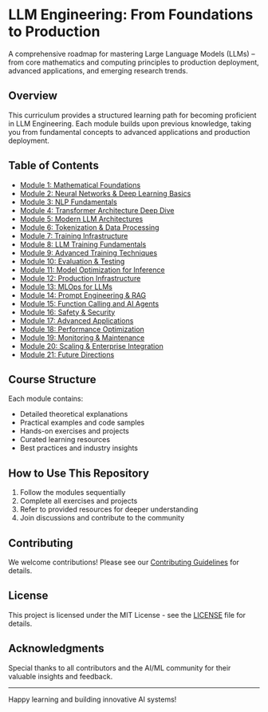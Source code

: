 # LLM Engineering: From Foundations to Production

A comprehensive roadmap for mastering Large Language Models (LLMs) – from core mathematics and computing principles to production deployment, advanced applications, and emerging research trends.

## Overview
This curriculum provides a structured learning path for becoming proficient in LLM Engineering. Each module builds upon previous knowledge, taking you from fundamental concepts to advanced applications and production deployment.

## Table of Contents
- [Module 1: Mathematical Foundations](1_Mathematical_Foundations.md)
- [Module 2: Neural Networks & Deep Learning Basics](2_Neural_Networks_Deep_Learning_Basics.md) 
- [Module 3: NLP Fundamentals](3_NLP_Fundamentals.md)
- [Module 4: Transformer Architecture Deep Dive](4_Transformer_Architecture_Deep_Dive.md)
- [Module 5: Modern LLM Architectures](5_Modern_LLM_Architectures.md)
- [Module 6: Tokenization & Data Processing](6_Tokenization_Data_Processing.md)
- [Module 7: Training Infrastructure](7_Training_Infrastructure.md)
- [Module 8: LLM Training Fundamentals](8_LLM_Training_Fundamentals.md)
- [Module 9: Advanced Training Techniques](9_Advanced_Training_Techniques.md)
- [Module 10: Evaluation & Testing](10_Evaluation_Testing.md)
- [Module 11: Model Optimization for Inference](11_Model_Optimization_Inference.md)
- [Module 12: Production Infrastructure](12_Production_Infrastructure.md)
- [Module 13: MLOps for LLMs](13_MLOps_LLMs.md)
- [Module 14: Prompt Engineering & RAG](14_Prompt_Engineering_RAG.md)
- [Module 15: Function Calling and AI Agents](15_Function_Calling_AI_Agents.md)
- [Module 16: Safety & Security](16_Safety_Security.md)
- [Module 17: Advanced Applications](17_Advanced_Applications.md)
- [Module 18: Performance Optimization](18_Performance_Optimization.md)
- [Module 19: Monitoring & Maintenance](19_Monitoring_Maintenance.md)
- [Module 20: Scaling & Enterprise Integration](20_Scaling_Enterprise_Integration.md)
- [Module 21: Future Directions](21_Future_Directions.md)

## Course Structure
Each module contains:
- Detailed theoretical explanations
- Practical examples and code samples
- Hands-on exercises and projects
- Curated learning resources
- Best practices and industry insights

## How to Use This Repository
1. Follow the modules sequentially
2. Complete all exercises and projects
3. Refer to provided resources for deeper understanding
4. Join discussions and contribute to the community

## Contributing
We welcome contributions! Please see our [Contributing Guidelines](CONTRIBUTING.md) for details.

## License
This project is licensed under the MIT License - see the [LICENSE](LICENSE.md) file for details.

## Acknowledgments
Special thanks to all contributors and the AI/ML community for their valuable insights and feedback.

---

Happy learning and building innovative AI systems! 
